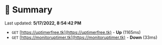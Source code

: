 # 📖 Summary
Last updated: **5/17/2022, 8:54:42 PM**

- `GET` [https://uptimerfree.tk](https://uptimerfree.tk) - **Up** (1165ms)
- `GET` [https://monitoruptimer.tk](https://monitoruptimer.tk) - **Down** (33ms)

